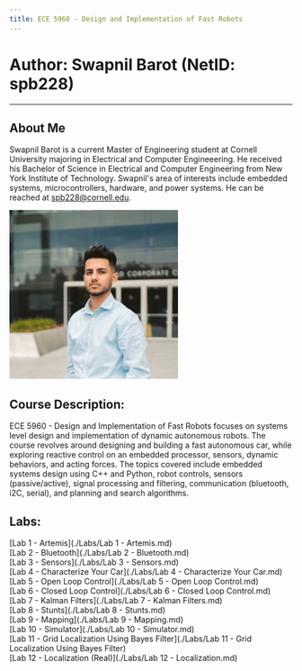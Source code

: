 ```yaml
---
title: ECE 5960 - Design and Implementation of Fast Robots
---
```

# Author: Swapnil Barot (NetID: spb228)
---

## About Me
Swapnil Barot is a current Master of Engineering student at Cornell University majoring in Electrical and Computer Engineeering. He received his Bachelor of Science in Electrical and Computer Engineering from New York Institute of Technology. Swapnil's area of interests include embedded systems, microcontrollers, hardware, and power systems. He can be reached at spb228@cornell.edu.

<img src="./images/spb.jpg" width="300" height="300" alt="hi" class="inline"/>

## Course Description:
ECE 5960 - Design and Implementation of Fast Robots focuses on systems level design and implementation of dynamic autonomous robots. The course revolves around designing and building a fast autonomous car, while exploring reactive control on an embedded processor, sensors, dynamic behaviors, and acting forces. The topics covered include embedded systems design using C++ and Python, robot controls, sensors (passive/active), signal processing and filtering, communication (bluetooth, i2C, serial), and planning and search algorithms. 

## Labs:
[Lab 1 - Artemis](./Labs/Lab 1 - Artemis.md) <br/>
[Lab 2 - Bluetooth](./Labs/Lab 2 - Bluetooth.md) <br/>
[Lab 3 - Sensors](./Labs/Lab 3 - Sensors.md) <br/>
[Lab 4 - Characterize Your Car](./Labs/Lab 4 - Characterize Your Car.md) <br/>
[Lab 5 - Open Loop Control](./Labs/Lab 5 - Open Loop Control.md) <br/>
[Lab 6 - Closed Loop Control](./Labs/Lab 6 - Closed Loop Control.md) <br/>
[Lab 7 - Kalman Filters](./Labs/Lab 7 - Kalman Filters.md) <br/>
[Lab 8 - Stunts](./Labs/Lab 8 - Stunts.md) <br/>
[Lab 9 - Mapping](./Labs/Lab 9 - Mapping.md) <br/>
[Lab 10 - Simulator](./Labs/Lab 10 - Simulator.md) <br/>
[Lab 11 - Grid Localization Using Bayes Filter](./Labs/Lab 11 - Grid Localization Using Bayes Filter) <br/>
[Lab 12 - Localization (Real)](./Labs/Lab 12 - Localization.md) <br/>

